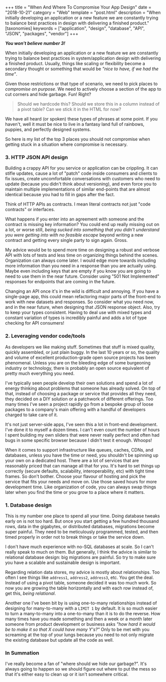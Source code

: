 +++
title = "When And Where To Compromise Your App Design"
date = "2018-10-21"
category = "Web"
template = "post.html"
description = "When initially developing an application or a new feature we are constantly trying to balance best practices in design with delivering a finished product."
[taxonomies]
keywords = ["application", "design", "database", "API", "JSON", "packages", "vendor"]
+++

_**You won't believe number 3!**_

When initially developing an application or a new feature we are constantly trying to balance best practices in system/application design with delivering a finished product. Usually, things like scaling or flexibility become a secondary thought or something that would be *"nice to have, if we had the time"*.

Given those restrictions or that type of scenario, we need to pick places to *compromise on purpose*. We need to actively choose a section of the app to cut corners and hide garbage. Fun! Right?

> Should we hardcode this? Should we store this in a column instead of a pivot table? Can we stick it in the HTML for now?

We have all heard (or spoken) these types of phrases at some point. If you haven't, well it must be nice to live in a fantasy land full of rainbows, puppies, and perfectly designed systems.

So here is my list of the top 3 places you should not compromise when getting stuck in a situation where compromise is necessary.

### 3. HTTP JSON API design

Building a crappy API for you service or application can be crippling. It can stifle updates, cause a lot of "patch" code inside consumers and clients to fix issues, create uncomfortable conversations with customers who need to update (because you didn't think about versioning), and even force you to maintain multiple implementations of similar end-points that are almost identical because you had to fill in gaps after the fact.

Think of HTTP APIs as contracts. I mean literal contracts not just "code contracts" or interfaces.

What happens if you enter into an agreement with someone and the contract is missing key information? You could end up really missing out on a lot, or worse still, _being sucked into something that you didn't understand you were getting into with no feasible escape_ beyond writing a new contract and getting every single party to sign again. Gross.

My advice would be to spend more time on designing a robust and verbose API with lots of tests and less time on organizing things behind the scenes. Organization can always come later. I would edge more towards including more information than you need in a response than you are actually using. Maybe even including keys that are empty if you know you are going to need to use them in the near future. Consider using "501 Not Implemented" responses for endpoints that are coming in the future.

Changing an API once it's in the wild is difficult and annoying. If you have a single-page app, this could mean refactoring major parts of the front-end to work with new datasets and responses. So consider what you need now, and in the near future, when designing that JSON response object. Also, try to keep your types consistent. Having to deal use with mixed types and constant variation of types is incredibly painful and adds a lot of type checking for API consumers!

### 2. Leveraging vendor code/tools

As developers we like making stuff. Sometimes that stuff is mixed quality, quickly assembled, or just plain buggy. In the last 10 years or so, the quality and volume of excellent production-grade open source projects has been phenomenal. Unless you are on the bleeding edge of some burgeoning industry or technology, there is probably an open source equivalent of pretty much everything you need.

I've typically seen people develop their own solutions and spend a lot of energy thinking about problems that someone has already solved. On top of that, instead of choosing a package or service that provides all they need, they decided on a DIY solution or a patchwork of different offerings. Too many times I've seen a project rapidly go from a bespoke group of loose packages to a company's main offering with a handful of developers charged to take care of it.

It's not just server-side apps, I've seen this a lot in front-end development. I've done it to myself a dozen times. I can't even count the number of hours I spent building my own sliders that were never really perfect and often had bugs in some specific browser because I didn't test it enough. Whoops!

When it comes to support infrastructure like queues, caches, CDNs, and databases, unless you have the time or need, you shouldn't be spinning up your own on a dedicated host. There are a lot of services that are reasonably priced that can manage all that for you. It's hard to set things up correctly (secure defaults, scalability, interoperability, etc) with tight time frames. So don't bother. Choose your flavour of hosting and pick the service that fits your needs and move on. Use those saved hours for more development time. Like organization of code, you can always swap things later when you find the time or you grow to a place where it matters.

### 1. Database design

This is my number one place to spend all your time. Doing database tweaks early on is not too hard. But once you start getting a few hundred thousand rows, data in the gigabytes, or distributed databases, migrations become super painful. They need to be meticulously programmed, tested, and then timed properly in order not to break things or take the service down.

I don't have much experience with no-SQL databases at scale. So I can't really speak to much on them. But generally, I think the advice is similar to relational database design: big migrations are painful. So try to make sure you have a scalable and sustainable design is important.

Regarding relation data stores, my advice is mostly about relationships. Too often I see things like `address1`, `address2`, `address3`, etc. You get the deal. Instead of using a pivot table, someone decided it was too much work. So now you are growing the table horizontally and with each row instead of, get this, _being relational_.

Another one I've been bit by is using one-to-many relationships instead of designing for many-to-many with a `LIMIT 1` by default. It is so much easier to turn a many-to-many into a one-to-many than it is to do the reverse. How many times have you made something and then a week or a month later someone from product development or business asks *"how hard it would be to make it so that X could have many Y's?"* Only to be met with you screaming at the top of your lungs because you need to not only migrate the existing database but update all the code as well.

### In Summation

I've really become a fan of "where should we hide our garbage?". It's always going to happen so we should figure out where to put the mess so that it's either easy to clean up or it isn't somewhere critical.
